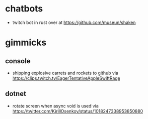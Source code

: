 # chatbots
- twitch bot in rust over at https://github.com/museun/shaken

# gimmicks

## console
- shipping explosive carrets and rockets to github via https://clips.twitch.tv/EagerTentativeAppleSwiftRage

## dotnet
- rotate screen when async void is used via https://twitter.com/KirillOsenkov/status/1018247338953850880
